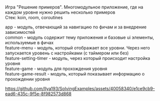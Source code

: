 Игра "Решение примеров". Многомодульное приложение, где на каждом уровне нужно решить несколько примеров  
Стек: koin, room, coroutines

app - модуль, отвечающий за навигацию по фичам и за внедрение зависимостей  
common - модуль содержит тему приложения и базовые ui элементы, используемые в фичах  
feature-menu - модуль, который отображает все уровни. Через него запускается уровень с настройками (с таймером или без)  
feature-setting-timer - модуль, через который происходит настройка уровня  
feature-game - модуль для прохождения уровня  
feature-game-result - модуль, который показывает информацию о прохождении уровня  

https://github.com/Ilya193/SolvingExamples/assets/40058340/e1ce9cb9-ead6-435c-9f5e-8f982573d868
